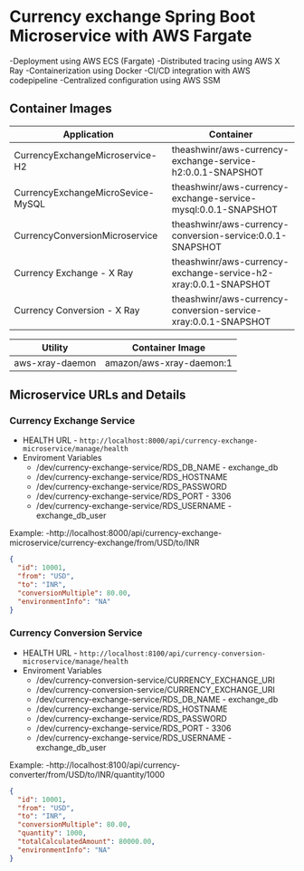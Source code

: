 # Currency exchange Spring Boot Microservice with AWS Fargate

-Deployment using AWS ECS (Fargate)
-Distributed tracing using AWS X Ray
-Containerization using Docker
-CI/CD integration with AWS codepipeline
-Centralized configuration using AWS SSM

## Container Images

|     Application                 |    Container                                  |
| ------------------------------- | --------------------------------------------- |
| CurrencyExchangeMicroservice-H2 | theashwinr/aws-currency-exchange-service-h2:0.0.1-SNAPSHOT |
| CurrencyExchangeMicroSevice-MySQL| theashwinr/aws-currency-exchange-service-mysql:0.0.1-SNAPSHOT|
| CurrencyConversionMicroservice | theashwinr/aws-currency-conversion-service:0.0.1-SNAPSHOT |
| Currency Exchange - X Ray | theashwinr/aws-currency-exchange-service-h2-xray:0.0.1-SNAPSHOT|
| Currency Conversion - X Ray | theashwinr/aws-currency-conversion-service-xray:0.0.1-SNAPSHOT|

|     Utility       |     Container Image        |
| ------------- | ------------------------- |
| aws-xray-daemon| amazon/aws-xray-daemon:1|

## Microservice URLs and Details

### Currency Exchange Service

- HEALTH URL - `http://localhost:8000/api/currency-exchange-microservice/manage/health`
- Enviroment Variables
  - /dev/currency-exchange-service/RDS_DB_NAME  - exchange_db
  - /dev/currency-exchange-service/RDS_HOSTNAME 
  - /dev/currency-exchange-service/RDS_PASSWORD 
  - /dev/currency-exchange-service/RDS_PORT     - 3306
  - /dev/currency-exchange-service/RDS_USERNAME - exchange_db_user

Example:
-http://localhost:8000/api/currency-exchange-microservice/currency-exchange/from/USD/to/INR

```json
{
  "id": 10001,
  "from": "USD",
  "to": "INR",
  "conversionMultiple": 80.00,
  "environmentInfo": "NA"
}
```

### Currency Conversion Service

- HEALTH URL - `http://localhost:8100/api/currency-conversion-microservice/manage/health`
- Enviroment Variables
  - /dev/currency-conversion-service/CURRENCY_EXCHANGE_URI
  - /dev/currency-conversion-service/CURRENCY_EXCHANGE_URI
  - /dev/currency-exchange-service/RDS_DB_NAME  - exchange_db
  - /dev/currency-exchange-service/RDS_HOSTNAME 
  - /dev/currency-exchange-service/RDS_PASSWORD 
  - /dev/currency-exchange-service/RDS_PORT     - 3306
  - /dev/currency-exchange-service/RDS_USERNAME - exchange_db_user

Example:
-http://localhost:8100/api/currency-converter/from/USD/to/INR/quantity/1000

```json
{
  "id": 10001,
  "from": "USD",
  "to": "INR",
  "conversionMultiple": 80.00,
  "quantity": 1000,
  "totalCalculatedAmount": 80000.00,
  "environmentInfo": "NA"
}
```
